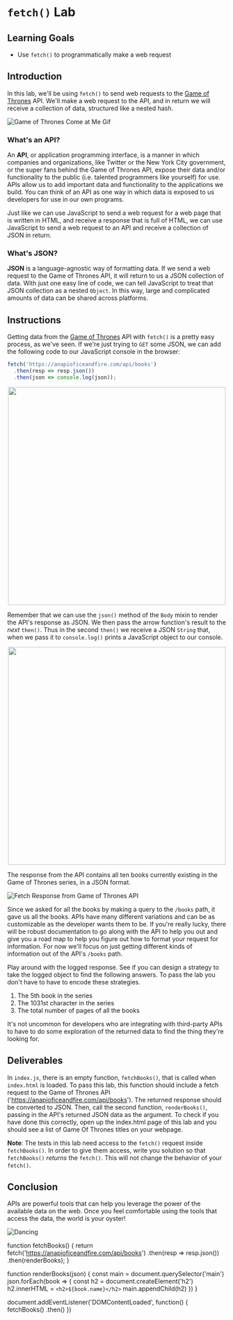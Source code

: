 # `fetch()` Lab

## Learning Goals

- Use `fetch()` to programmatically make a web request

## Introduction

In this lab, we'll be using `fetch()` to send web requests to
the [Game of Thrones][GoT] API. We'll make a web request to the API, and in
return we will receive a collection of data, structured like a nested hash.

![Game of Thrones Come at Me Gif](https://curriculum-content.s3.amazonaws.com/fewpjs/fewpjs-fetch-lab/got-comeatme.gif)

### What's an API?

An **API**, or application programming interface, is a manner in which companies
and organizations, like Twitter or the New York City government, or the super
fans behind the Game of Thrones API, expose their data and/or functionality to
the public (i.e. talented programmers like yourself) for use. APIs allow us to
add important data and functionality to the applications we build. You can think
of an API as one way in which data is exposed to us developers for use in our
own programs.

Just like we can use JavaScript to send a web request for a web page that is
written in HTML, and receive a response that is full of HTML, we can use
JavaScript to send a web request to an API and receive a collection of JSON in
return.

### What's JSON?

**JSON** is a language-agnostic way of formatting data. If we send a web request
to the Game of Thrones API, it will return to us a JSON collection of data. With
just one easy line of code, we can tell JavaScript to treat that JSON collection
as a nested `Object`. In this way, large and complicated amounts of data can be
shared across platforms.

## Instructions

Getting data from the [Game of Thrones][GoT] API with `fetch()` is a pretty easy
process, as we've seen. If we're just trying to `GET` some JSON, we can add the
following code to our JavaScript console in the browser:

```js
fetch('https://anapioficeandfire.com/api/books')
  .then(resp => resp.json())
  .then(json => console.log(json));
```
<p align="center">
  <img src="https://curriculum-content.s3.amazonaws.com/fewpjs/fewpjs-fetch-lab/Image_25_AsynchronousJavaScript.png" width="500">
</p>

Remember that we can use the `json()` method of the `Body` mixin to render the
API's response as JSON. We then pass the arrow function's result to the _next_
`then()`. Thus in the second `then()` we receive a JSON `String` that, when we
pass it to `console.log()` prints a JavaScript object to our console.

<p align="center">
  <img src="https://curriculum-content.s3.amazonaws.com/fewpjs/fewpjs-fetch-lab/Image_26_FullAsynchronousJavaScript.png" width="500">
</p>

The response from the API contains all ten books currently existing in the Game
of Thrones series, in a JSON format.

![Fetch Response from Game of Thrones API](https://curriculum-content.s3.amazonaws.com/web-development/js/ajax/fetch_lab_promises_response.png)

Since we asked for all the books by making a query to the `/books` path, it
gave us all the books.  APIs have many different variations and can be as
customizable as the developer wants them to be. If you're really lucky, there
will be robust documentation to go along with the API to help you out and give
you a road map to help you figure out how to format your request for
information. For now we'll focus on just getting different kinds of information
out of the API's `/books` path.

Play around with the logged response. See if you can design a strategy to take
the logged object to find the following answers. To pass the lab you don't have
to have to encode these strategies.

1. The 5th book in the series
2. The 1031st character in the series
3. The total number of pages of all the books

It's not uncommon for developers who are integrating with third-party APIs to
have to do some exploration of the returned data to find the thing they're
looking for.


## Deliverables

In `index.js`, there is an empty function, `fetchBooks()`, that is called when
`index.html` is loaded. To pass this lab, this function should include a fetch
request to the Game of Thrones API ('https://anapioficeandfire.com/api/books').
The returned response should be converted to JSON. Then, call the second function,
`renderBooks()`, passing in the API's returned JSON data as the argument. To
check if you have done this correctly, open up the index.html page of this lab
and you should see a list of Game Of Thrones titles on your webpage.

**Note**: The tests in this lab need access to the `fetch()` request inside
`fetchBooks()`. In order to give them access, write you solution so that
`fetchBooks()` _returns_ the `fetch()`. This will not change the behavior of
your `fetch()`.

## Conclusion

APIs are powerful tools that can help you leverage the power of the available
data on the web. Once you feel comfortable using the tools that access the data,
the world is your oyster!

![Dancing](https://curriculum-content.s3.amazonaws.com/fewpjs/fewpjs-fetch-lab/got-dancing.gif)

[GoT]: https://anapioficeandfire.com/


function fetchBooks() {
  return fetch('https://anapioficeandfire.com/api/books')
  .then(resp => resp.json())
  .then(renderBooks);
}

   function renderBooks(json) {
  const main = document.querySelector('main')
  json.forEach(book => {
    const h2 = document.createElement('h2')
    h2.innerHTML = `<h2>${book.name}</h2>`
    main.appendChild(h2)
  })
}

document.addEventListener('DOMContentLoaded', function() {
  fetchBooks()
  .then()
})

